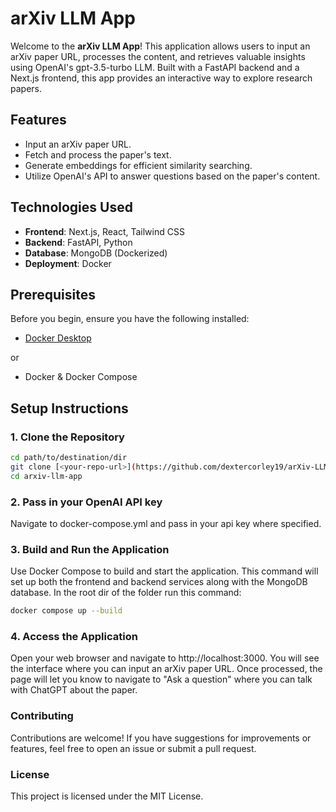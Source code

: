 # arXiv LLM App

Welcome to the **arXiv LLM App**! This application allows users to input an arXiv paper URL, processes the content, and retrieves valuable insights using OpenAI's gpt-3.5-turbo LLM. Built with a FastAPI backend and a Next.js frontend, this app provides an interactive way to explore research papers.

## Features

- Input an arXiv paper URL.
- Fetch and process the paper's text.
- Generate embeddings for efficient similarity searching.
- Utilize OpenAI's API to answer questions based on the paper's content.

## Technologies Used

- **Frontend**: Next.js, React, Tailwind CSS
- **Backend**: FastAPI, Python
- **Database**: MongoDB (Dockerized)
- **Deployment**: Docker

## Prerequisites

Before you begin, ensure you have the following installed:

- [Docker Desktop](https://www.docker.com/products/docker-desktop/)

or 

- Docker & Docker Compose

## Setup Instructions

### 1. Clone the Repository

```bash
cd path/to/destination/dir
git clone [<your-repo-url>](https://github.com/dextercorley19/arXiv-LLM)
cd arxiv-llm-app
```

### 2. Pass in your OpenAI API key

Navigate to docker-compose.yml and pass in your api key where specified.

### 3. Build and Run the Application

Use Docker Compose to build and start the application. This command will set up both the frontend and backend services along with the MongoDB database. In the root dir of the folder run this command:

```bash
docker compose up --build
```

### 4. Access the Application

Open your web browser and navigate to http://localhost:3000. You will see the interface where you can input an arXiv paper URL. Once processed, the page will let you know to navigate to "Ask a question" where you can talk with ChatGPT about the paper.

### Contributing

Contributions are welcome! If you have suggestions for improvements or features, feel free to open an issue or submit a pull request.

### License

This project is licensed under the MIT License.
